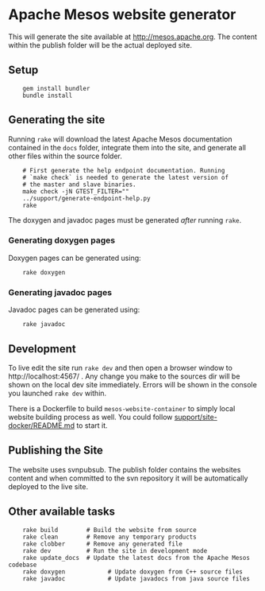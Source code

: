 # Apache Mesos website generator
This will generate the site available at http://mesos.apache.org. The content
within the publish folder will be the actual deployed site.


## Setup

		gem install bundler
		bundle install


## Generating the site
Running `rake` will download the latest Apache Mesos documentation contained
in the `docs` folder, integrate them into the site, and generate all other
files within the source folder.

		# First generate the help endpoint documentation. Running
		# `make check` is needed to generate the latest version of
		# the master and slave binaries.
		make check -jN GTEST_FILTER=""
		../support/generate-endpoint-help.py
		rake

The doxygen and javadoc pages must be generated _after_ running `rake`.

### Generating doxygen pages
Doxygen pages can be generated using:

		rake doxygen

### Generating javadoc pages
Javadoc pages can be generated using:

		rake javadoc

## Development
To live edit the site run `rake dev` and then open a browser window to
http://localhost:4567/ . Any change you make to the sources dir will
be shown on the local dev site immediately. Errors will be shown in the
console you launched `rake dev` within.

There is a Dockerfile to build `mesos-website-container` to simply local website
building process as well. You could follow [support/site-docker/README.md](../support/site-docker/README.md)
to start it.


## Publishing the Site
The website uses svnpubsub. The publish folder contains the websites content
and when committed to the svn repository it will be automatically deployed to
the live site.


## Other available tasks

		rake build        # Build the website from source
		rake clean        # Remove any temporary products
		rake clobber      # Remove any generated file
		rake dev          # Run the site in development mode
		rake update_docs  # Update the latest docs from the Apache Mesos codebase
		rake doxygen			# Update doxygen from C++ source files
		rake javadoc			# Update javadocs from java source files
